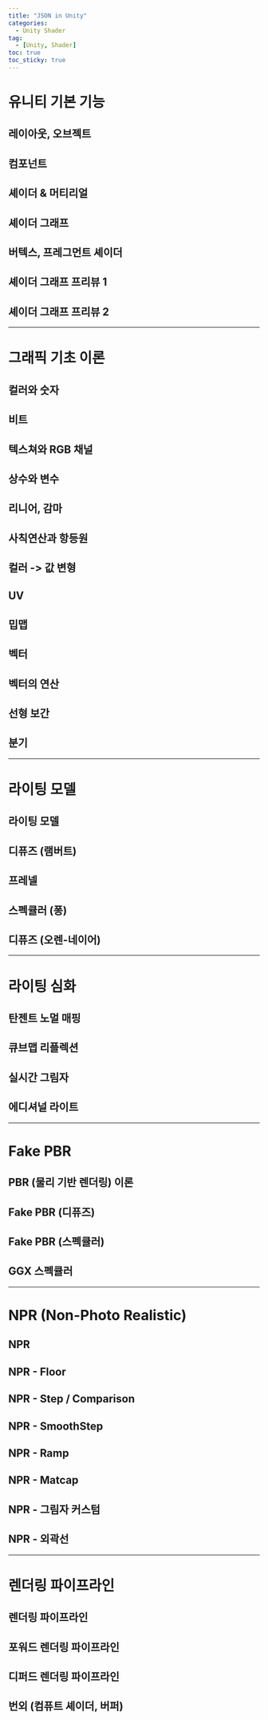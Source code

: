 ```yaml
---
title: "JSON in Unity"
categories:
  - Unity Shader
tag:
  - [Unity, Shader]
toc: true
toc_sticky: true
---
```


# 유니티 기본 기능

## 레이아웃, 오브젝트

## 컴포넌트

## 셰이더 & 머티리얼

## 셰이더 그래프

## 버텍스, 프레그먼트 셰이더

## 셰이더 그래프 프리뷰 1

## 셰이더 그래프 프리뷰 2

---

# 그래픽 기초 이론

## 컬러와 숫자

## 비트

## 텍스쳐와 RGB 채널

## 상수와 변수

## 리니어, 감마

## 사칙연산과 항등원

## 컬러 -> 값 변형

## UV

## 밉맵

## 벡터

## 벡터의 연산

## 선형 보간

## 분기

---

# 라이팅 모델

## 라이팅 모델

## 디퓨즈 (램버트)

## 프레넬

## 스펙큘러 (퐁)

## 디퓨즈 (오렌-네이어)

---

# 라이팅 심화

## 탄젠트 노멀 매핑

## 큐브맵 리플렉션

## 실시간 그림자

## 에디셔널 라이트

---

# Fake PBR

## PBR (물리 기반 렌더링) 이론

## Fake PBR (디퓨즈)

## Fake PBR (스펙큘러)

## GGX 스펙큘러

---

# NPR (Non-Photo Realistic)

## NPR

## NPR - Floor

## NPR - Step / Comparison

## NPR - SmoothStep

## NPR - Ramp

## NPR - Matcap

## NPR - 그림자 커스텀

## NPR - 외곽선

---

# 렌더링 파이프라인

## 렌더링 파이프라인

## 포워드 렌더링 파이프라인

## 디퍼드 렌더링 파이프라인

## 번외 (컴퓨트 셰이더, 버퍼)
